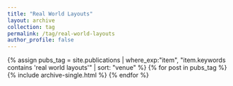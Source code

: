 ```yaml
---
title: "Real World Layouts"
layout: archive
collection: tag
permalink: /tag/real-world-layouts
author_profile: false
---
```


{% assign pubs_tag = site.publications | where_exp:"item", "item.keywords contains 'real world layouts'" | sort: "venue" %}
{% for post in pubs_tag %}
  {% include archive-single.html %}
{% endfor %}